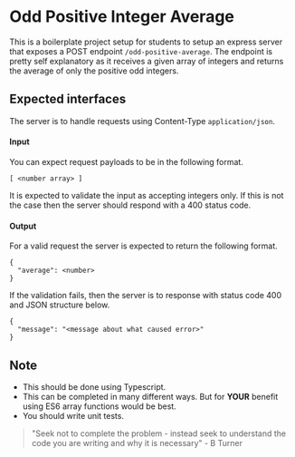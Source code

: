 # Odd Positive Integer Average

This is a boilerplate project setup for students to setup an express server that exposes a POST endpoint `/odd-positive-average`. The endpoint is pretty self explanatory as it receives a given array of integers and returns the average of only the positive odd integers.

## Expected interfaces

The server is to handle requests using Content-Type `application/json`.

#### Input

You can expect request payloads to be in the following format.

```
[ <number array> ]
```

It is expected to validate the input as accepting integers only. If this is not the case then the server should respond with a 400 status code.

#### Output

For a valid request the server is expected to return the following format.

```
{
  "average": <number>
}
```

If the validation fails, then the server is to response with status code 400 and JSON structure below.

```
{
  "message": "<message about what caused error>"
}
```

## Note

- This should be done using Typescript.
- This can be completed in many different ways. But for **YOUR** benefit using ES6 array functions would be best.
- You should write unit tests.

> "Seek not to complete the problem - instead seek to understand the code you are writing and why it is necessary" - B Turner
